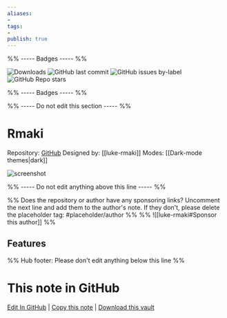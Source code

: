 ```yaml
---
aliases:
- 
tags: 
- 
publish: true
---
```


%% ----- Badges ----- %%

![Downloads](https://img.shields.io/badge/downloads-4352-573E7A?style=for-the-badge&logo=)
![GitHub last commit](https://img.shields.io/github/last-commit/luke-rmaki/rmaki-obsidian?color=573E7A&label=last%20update&logo=github&style=for-the-badge)
![GitHub issues by-label](https://img.shields.io/github/issues/luke-rmaki/rmaki-obsidian/help%20wanted?color=573E7A&logo=github&style=for-the-badge) 
![GitHub Repo stars](https://img.shields.io/github/stars/luke-rmaki/rmaki-obsidian?color=573E7A&logo=github&style=for-the-badge)

%% ----- Badges ----- %%

%% ----- Do not edit this section ----- %%

# Rmaki

Repository: [GitHub](https://github.com/luke-rmaki/rmaki-obsidian)
Designed by: [[luke-rmaki]]
Modes: [[Dark-mode themes|dark]]



![screenshot](https://github.com/luke-rmaki/rmaki-obsidian/raw/HEAD/screenshot.png)

%% ----- Do not edit anything above this line ----- %% 

%% Does the repository or author have any sponsoring links? Uncomment the next line and add them to the author's note. If they don't, please delete the placeholder tag: #placeholder/author %%
%% ![[luke-rmaki#Sponsor this author]] %%


## Features



%% Hub footer: Please don't edit anything below this line %%

# This note in GitHub

<span class="git-footer">[Edit In GitHub](https://github.dev/obsidian-community/obsidian-hub/blob/main/02%20-%20Community%20Expansions/02.05%20All%20Community%20Expansions/Themes/Rmaki.md "git-hub-edit-note") | [Copy this note](https://raw.githubusercontent.com/obsidian-community/obsidian-hub/main/02%20-%20Community%20Expansions/02.05%20All%20Community%20Expansions/Themes/Rmaki.md "git-hub-copy-note") | [Download this vault](https://github.com/obsidian-community/obsidian-hub/archive/refs/heads/main.zip "git-hub-download-vault") </span>
